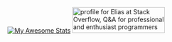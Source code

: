 [![My Awesome Stats](https://awesome-github-stats.azurewebsites.net/user-stats/eliasrostami?cardType=github&theme=github-dark&showIcons=false)](https://git.io/awesome-stats-card)
<a href="https://stackoverflow.com/users/5505916/elias"><img src="https://stackoverflow.com/users/flair/5505916.png" width="208" height="58" alt="profile for Elias at Stack Overflow, Q&amp;A for professional and enthusiast programmers" title="profile for Elias at Stack Overflow, Q&amp;A for professional and enthusiast programmers"></a>
